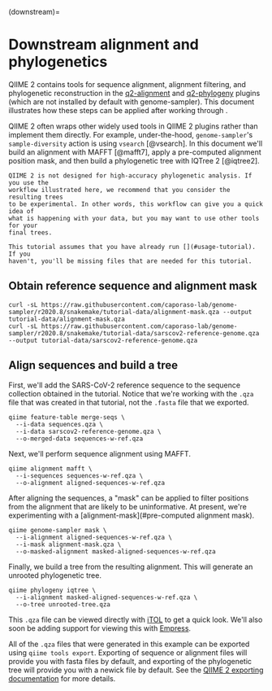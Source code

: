 (downstream)=
# Downstream alignment and phylogenetics

QIIME 2 contains tools for sequence alignment, alignment filtering, and
phylogenetic reconstruction in the
[q2-alignment](https://docs.qiime2.org/2024.10/plugins/available/alignment/)
and
[q2-phylogeny](https://docs.qiime2.org/2024.10/plugins/available/phylogeny/)
plugins (which are not installed by default with genome-sampler). This document
illustrates how these steps can be applied after working through
[](#usage-tutorial).

QIIME 2 often wraps other widely used tools in QIIME 2 plugins rather than
implement them directly. For example, under-the-hood, `genome-sampler`'s
`sample-diversity` action is using `vsearch` [@vsearch]. In this
document we'll build an alignment with MAFFT [@mafft7],
apply a pre-computed alignment position mask, and then build a phylogenetic
tree with IQTree 2 [@iqtree2].

```{warning}
QIIME 2 is not designed for high-accuracy phylogenetic analysis. If you use the
workflow illustrated here, we recommend that you consider the resulting trees
to be experimental. In other words, this workflow can give you a quick idea of
what is happening with your data, but you may want to use other tools for your
final trees.
```

```{note}
This tutorial assumes that you have already run [](#usage-tutorial). If you
haven't, you'll be missing files that are needed for this tutorial.
```

## Obtain reference sequence and alignment mask

```
curl -sL https://raw.githubusercontent.com/caporaso-lab/genome-sampler/r2020.8/snakemake/tutorial-data/alignment-mask.qza --output tutorial-data/alignment-mask.qza
curl -sL https://raw.githubusercontent.com/caporaso-lab/genome-sampler/r2020.8/snakemake/tutorial-data/sarscov2-reference-genome.qza --output tutorial-data/sarscov2-reference-genome.qza
```

## Align sequences and build a tree

First, we'll add the SARS-CoV-2 reference sequence to the sequence collection
obtained in the tutorial. Notice that we're working with the `.qza` file that
was created in that tutorial, not the `.fasta` file that we exported.

```
qiime feature-table merge-seqs \
  --i-data sequences.qza \
  --i-data sarscov2-reference-genome.qza \
  --o-merged-data sequences-w-ref.qza
```

Next, we'll perform sequence alignment using MAFFT.

```
qiime alignment mafft \
  --i-sequences sequences-w-ref.qza \
  --o-alignment aligned-sequences-w-ref.qza
```

After aligning the sequences, a "mask" can be applied to filter positions from
the alignment that are likely to be uninformative. At present, we're
experimenting with a [alignment-mask](#pre-computed alignment mask).

```
qiime genome-sampler mask \
  --i-alignment aligned-sequences-w-ref.qza \
  --i-mask alignment-mask.qza \
  --o-masked-alignment masked-aligned-sequences-w-ref.qza
```

Finally, we build a tree from the resulting alignment. This will generate an
unrooted phylogenetic tree.

```
qiime phylogeny iqtree \
  --i-alignment masked-aligned-sequences-w-ref.qza \
  --o-tree unrooted-tree.qza
```

This `.qza` file can
be viewed directly with [iTOL](https://itol.embl.de/) to get a quick look.
We'll also soon be adding support for viewing this with
[Empress](https://github.com/biocore/empress).

All of the `.qza` files that were generated in this example can be exported
using `qiime tools export`. Exporting of sequence or alignment files will
provide you with fasta files by default, and exporting of the phylogenetic
tree will provide you with a newick file by default. See the
[QIIME 2 exporting documentation](https://docs.qiime2.org/2024.10/tutorials/exporting/)
for more details.
